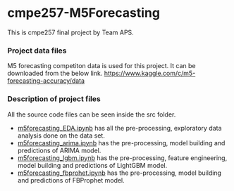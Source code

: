 # cmpe257-M5Forecasting

This is cmpe257 final project by Team APS.

### Project data files
M5 forecasting competiton data is used for this project. It can be downloaded from the below link.
https://www.kaggle.com/c/m5-forecasting-accuracy/data <br>

### Description of project files
All the source code files can be seen inside the src folder.
* <a href="https://github.com/raagapranitha/cmpe257-M5Forecasting/blob/main/src/m5forecasting_EDA.ipynb">m5forecasting_EDA.ipynb</a> has all the pre-processing, exploratory data analysis done on the data set.   
* <a href="https://github.com/raagapranitha/cmpe257-M5Forecasting/blob/main/src/m5forecasting_arima.ipynb">m5forecasting_arima.ipynb</a> has the pre-processing, model building and predictions of ARIMA model.  
* <a href="https://github.com/raagapranitha/cmpe257-M5Forecasting/blob/main/src/m5forecasting_lgbm.ipynb">m5forecasting_lgbm.ipynb</a> has the pre-processing, feature engineering, model building and predictions of LightGBM model.  
* <a href="https://github.com/raagapranitha/cmpe257-M5Forecasting/blob/main/src/m5forecasting_fbprophet.ipynb">m5forecasting_fbprohet.ipynb</a> has the pre-processing, model building and predictions of FBProphet model.

